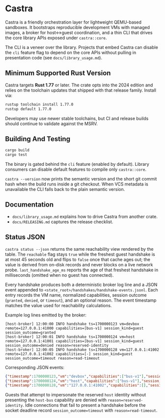 # Castra

Castra is a friendly orchestration layer for lightweight QEMU-based sandboxes. It bootstraps reproducible development VMs with managed images, a broker for host↔guest coordination, and a thin CLI that drives the core library APIs exposed under `castra::core`.

The CLI is a veneer over the library. Projects that embed Castra can disable the `cli` feature flag to depend on the core APIs without pulling in presentation code (see `docs/library_usage.md`).

## Minimum Supported Rust Version

Castra targets **Rust 1.77** or later. The crate opts into the 2024 edition and relies on the toolchain updates that shipped with that release family. Install via:

```bash
rustup toolchain install 1.77.0
rustup default 1.77.0
```

Developers may use newer stable toolchains, but CI and release builds should continue to validate against the MSRV.

## Building And Testing

```bash
cargo build
cargo test
```

The binary is gated behind the `cli` feature (enabled by default). Library consumers can disable default features to compile only `castra::core`.

`castra --version` now prints the semantic version and the short git commit hash when the build runs inside a git checkout. When VCS metadata is unavailable the CLI falls back to the plain semantic version.

## Documentation

- `docs/library_usage.md` explains how to drive Castra from another crate.
- `docs/RELEASING.md` captures the release checklist.

## Status JSON

`castra status --json` returns the same reachability view rendered by the table. The `reachable` flag stays `true` while the freshest guest handshake is at most 45 seconds old and flips to `false` once that cache ages out; the value is derived from on-disk records and never blocks on a live network probe. `last_handshake_age_ms` reports the age of that freshest handshake in milliseconds (omitted when no guest has connected).

Every handshake produces both a deterministic broker log line and a JSON event appended to `<state_root>/handshakes/handshake-events.jsonl`. Each entry records the VM name, normalized capabilities, session outcome (`granted`, `denied`, or `timeout`), and an optional reason. The event timestamp matches the value used for reachability calculations.

Example log lines emitted by the broker:

```text
[host-broker] 12:00:00 INFO handshake ts=1700000123 vm=devbox remote=127.0.0.1:41000 capabilities=[bus-v1] session_kind=guest session_outcome=granted
[host-broker] 12:00:01 INFO handshake ts=1700000124 vm=host remote=127.0.0.1:41001 capabilities=[bus-v1] session_kind=guest session_outcome=denied reason=reserved-identity
[host-broker] 12:00:05 INFO handshake ts=1700000128 vm=127.0.0.1:41002 remote=127.0.0.1:41002 capabilities=[-] session_kind=guest session_outcome=timeout reason=read-timeout
```

Corresponding JSON events:

```json
{"timestamp":1700000123,"vm":"devbox","capabilities":["bus-v1"],"session_kind":"guest","session_outcome":"granted","remote_addr":"127.0.0.1:41000"}
{"timestamp":1700000124,"vm":"host","capabilities":["bus-v1"],"session_kind":"guest","session_outcome":"denied","reason":"reserved-identity","remote_addr":"127.0.0.1:41001"}
{"timestamp":1700000128,"vm":"127.0.0.1:41002","capabilities":[],"session_kind":"guest","session_outcome":"timeout","reason":"read-timeout","remote_addr":"127.0.0.1:41002"}
```

Guests that attempt to impersonate the reserved `host` identity without presenting the `host-bus` capability are denied with `reason=reserved-identity`. Idle connections that fail to present a handshake before the socket deadline record `session_outcome=timeout` with `reason=read-timeout`.
